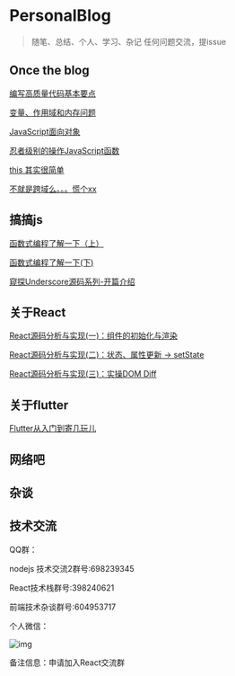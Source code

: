 # PersonalBlog
> 随笔、总结、个人、学习、杂记  任何问题交流，提issue

## Once the blog

[编写高质量代码基本要点](./OnceTheBlog/编写高质量代码基本要点.md)

[变量、作用域和内存问题](./OnceTheBlog/变量、作用域和内存问题.md)

[JavaScript面向对象](https://github.com/Nealyang/YOU-SHOULD-KNOW-JS/blob/master/doc/basic_js/prototype-based.md)

[忍者级别的操作JavaScript函数](https://github.com/Nealyang/YOU-SHOULD-KNOW-JS/blob/master/doc/basic_js/%E5%BF%8D%E8%80%85%E7%BA%A7%E5%88%AB%E7%9A%84%E6%93%8D%E4%BD%9C%E5%87%BD%E6%95%B0.md)

[this 其实很简单](https://github.com/Nealyang/YOU-SHOULD-KNOW-JS/blob/master/doc/basic_js/%E5%BD%BB%E5%BA%95%E6%98%8E%E7%99%BDthis%E6%8C%87%E5%90%91.md?1536536968756)

[不就是跨域么。。。慌个xx](https://github.com/Nealyang/YOU-SHOULD-KNOW-JS/blob/master/doc/basic_js/JavaScript%E4%B8%AD%E7%9A%84%E8%B7%A8%E5%9F%9F%E6%80%BB%E7%BB%93.md?1536536995051)

## 搞搞js

[函数式编程了解一下（上）](./2018/函数式编程了解一下（上）.md)

[ 函数式编程了解一下(下) ](./2018/函数式编程了解一下(下).md)

[ 窥探Underscore源码系列-开篇介绍 ](./2018/窥探Underscore源码系列-开篇介绍.md)


## 关于React

[ React源码分析与实现(一)：组件的初始化与渲染 ](./2018/React源码分析与实现(一)：组件的初始化与渲染.md)

[React源码分析与实现(二)：状态、属性更新 -> setState](https://github.com/Nealyang/PersonalBlog/blob/master/2018/React%E6%BA%90%E7%A0%81%E5%88%86%E6%9E%90%E4%B8%8E%E5%AE%9E%E7%8E%B0(%E4%BA%8C)%EF%BC%9A%E7%8A%B6%E6%80%81%E3%80%81%E5%B1%9E%E6%80%A7%E6%9B%B4%E6%96%B0%20-%3E%20setState.md)


[React源码分析与实现(三)：实操DOM Diff ](https://github.com/Nealyang/PersonalBlog/issues/2)

## 关于flutter
[Flutter从入门到寄几玩儿](https://github.com/Nealyang/PersonalBlog/issues/11)
## 网络吧

## 杂谈



## 技术交流

QQ群：

nodejs 技术交流2群号:698239345

React技术栈群号:398240621

前端技术杂谈群号:604953717

个人微信：

![img](https://github.com/Nealyang/PersonalBlog/blob/master/lib/img/Wechat.jpeg)

备注信息：申请加入React交流群
